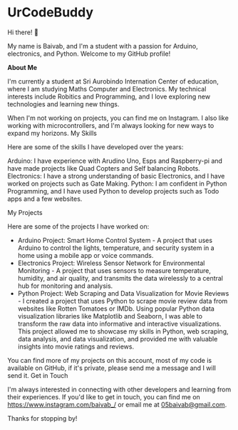# UrCodeBuddy
Hi there! 👋

My name is Baivab, and I'm a student with a passion for Arduino, electronics, and Python. Welcome to my GitHub profile!


**About Me**

I'm currently a student at Sri Aurobindo Internation Center of education, where I am studying Maths Computer and Electronics. My technical interests include Robitics and Programming, and I love exploring new technologies and learning new things.

When I'm not working on projects, you can find me on Instagram. I also like working with microcontrollers, and I'm always looking for new ways to expand my horizons.
My Skills

Here are some of the skills I have developed over the years:

Arduino: I have experience with Arudino Uno, Esps and Raspberry-pi and have made projects like
  Quad Copters and Self balancing Robots.
Electronics: I have a strong understanding of basic Electronics, 
  and I have worked on projects such as Gate Making.
Python: I am confident in Python Programming, 
  and I have used Python to develop projects such as Todo apps and a few websites.

My Projects

Here are some of the projects I have worked on:

- Arduino Project: Smart Home Control System - A project that uses Arduino to control the lights, temperature, and security system in a home using a mobile app or voice commands.
- Electronics Project: Wireless Sensor Network for Environmental Monitoring - A project that uses sensors to measure temperature, humidity, and air quality, and transmits the data wirelessly to a central hub for monitoring and analysis.
- Python Project: Web Scraping and Data Visualization for Movie Reviews - I created a project that uses Python to scrape movie review data from websites like Rotten Tomatoes or IMDb. Using popular Python data visualization libraries like Matplotlib and Seaborn, I was able to transform the raw data into informative and interactive visualizations. This project allowed me to showcase my skills in Python, web scraping, data analysis, and data visualization, and provided me with valuable insights into movie ratings and reviews.

You can find more of my projects on this account, most of my code is available on GitHub, if it's private, please send me a message and I will send it.
Get in Touch

I'm always interested in connecting with other developers and learning from their experiences. If you'd like to get in touch, you can find me on https://www.instagram.com/baivab_/ or email me at 05baivab@gmail.com.

Thanks for stopping by!
